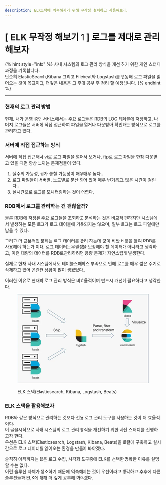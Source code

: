 ```yaml
---
description: ELK스택에 익숙해지기 위해 무작정 설치하고 사용해보기.
---
```


# \[ ELK 무작정 해보기 1 ] 로그를 제대로 관리해보자

{% hint style="info" %}
사내 시스템의 로그 관리 방식을 개선 하기 위한 개인 스터디 과정을 기록합니다.\
단순히 ElasticSearch,Kibana 그리고 Filebeat와 Logstash를 연동해 로그 파일을 읽어오는 것이 목표이고, 더깊은 내용은 그 후에 공부 후 정리 할 예정입니다.
{% endhint %}

***

### 현재의 로그 관리 방법

현재, 내가 운영 중인 서비스에서는 주요 로그들은 RDB의 LOG 테이블에 저장하고, 나머지 로그들은 서버에 직접 접근하여 파일을 열거나 다운받아 확인하는 방식으로 로그를 관리하고 있다.&#x20;

### 서버에 직접 접근하는 방식

서버에 직접 접근해서 vi로 로그 파일을 열어서 보거나, ftp로 로그 파일을 한참 다운받고 있을 때면 항상 느끼는 문제점들이 있다.

1. 실수의 가능성, 뭔가 놓칠 가능성이 매우매우 높다..
2. 로그 파일들이 서버별, 노드별로 분산 되어 있어 매우 번거롭고, 많은 시간이 걸린다..
3. 실시간으로 로그를 모니터링하는 것이 어렵다.

### RDB에서 로그를 관리하는 건 괜찮을까?

물론 RDB에 저장된 주요 로그들을 조회하고 분석하는 것은 비교적 편하지만 시스템에서 발생하는 모든 로그가 로그 테이블에 기록되지는 않으며, 일부 로그는 로그 파일에만 남을 수 있다.

그리고 더 근본적인 문제는 로그 데이터를 관리 하는데 굳이 비싼 비용을 들여 RDB를 사용해야 하는가 이다. 로그 데이터는무결성을 보장해야 할 데이터가 아니라고 생각하고, 이런 대량의 데이터를 RDB로관리하려면 용량 문제가 자연스럽게 발생한다.

실제로 현재 사내 시스템에서도 테이블스페이스 부족으로 인해 로그를 매우 짧은 주기로 삭제하고 있어 곤란한 상황이 많이 생겼었다..

이러한 이유로 현재의 로그 관리 방식은 비효율적이며 반드시 개선이 필요하다고 생각한다.



<figure><img src="../../.gitbook/assets/image (2).png" alt=""><figcaption><p>ELK 스택(Elasticsearch, Kibana, Logstash, Beats)</p></figcaption></figure>

### ELK 스택을 활용해보자

RDB와 같은 방식으로 관리하는 것보다 전용 로그 관리 도구를 사용하는 것이 더 효율적이다.\
이 글을시작으로 사내 시스템의 로그 관리 방식을 개선하기 위한 사전 스터디를 진행하고자 한다.\
우선은 ELK 스택(Elasticsearch, Logstash, Kibana, Beats)을 로컬에 구축하고 실시간으로 로그 데이터를 읽어오는 환경을 만들어 봐야겠다.

솔직히 아직까지는 많은 로그 수집, 시각화 도구중에 ELK를 선택한 명확한 이유를 설명 할 수는 없다.\
이런 솔루션 자체가 생소하기 때문에 익숙해지는 것이 우선이라고 생각하고 추후에 다른 솔루션들과 ELK에 대해 더 깊게 공부해 봐야겠다.
